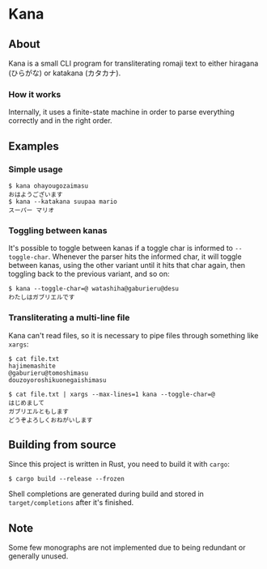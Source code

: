# Kana
## About
Kana is a small CLI program for transliterating romaji text to either hiragana (ひらがな) or
katakana (カタカナ).

### How it works
Internally, it uses a finite-state machine in order to parse everything correctly and in the right
order.

## Examples
### Simple usage
```shell
$ kana ohayougozaimasu
おはようございます
$ kana --katakana suupaa mario
スーパー マリオ
```

### Toggling between kanas
It's possible to toggle between kanas if a toggle char is informed to `--toggle-char`. Whenever the
parser hits the informed char, it will toggle between kanas, using the other variant until it hits
that char again, then toggling back to the previous variant, and so on:
```shell
$ kana --toggle-char=@ watashiha@gaburieru@desu
わたしはガブリエルです
```

### Transliterating a multi-line file
Kana can't read files, so it is necessary to pipe files through something like `xargs`:
```shell
$ cat file.txt
hajimemashite
@gaburieru@tomoshimasu
douzoyoroshikuonegaishimasu

$ cat file.txt | xargs --max-lines=1 kana --toggle-char=@
はじめまして
ガブリエルともします
どうぞよろしくおねがいします
```

## Building from source
Since this project is written in Rust, you need to build it with `cargo`:
```shell
$ cargo build --release --frozen
```

Shell completions are generated during build and stored in `target/completions` after it's finished.

## Note
Some few monographs are not implemented due to being redundant or generally unused.
